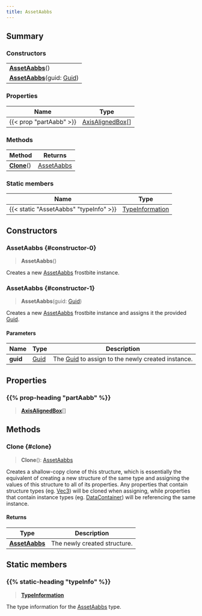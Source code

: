 ```yaml
---
title: AssetAabbs
---
```


## Summary

### Constructors

|  |
| --- |
| **[AssetAabbs](#constructor-0)**() |
| **[AssetAabbs](#constructor-1)**(guid: [Guid](/vext/ref/shared/type/guid)) |

### Properties

| Name | Type |
| ---- | ---- |
| {{< prop "partAabb" >}} | [AxisAlignedBox](/vext/ref/shared/type/axisalignedbox)[] |

### Methods

| Method | Returns |
| ------ | ------- |
| **[Clone](#clone)**() | [AssetAabbs](/vext/ref/fb/assetaabbs) |

### Static members

| Name | Type |
| ---- | ---- |
| {{< static "AssetAabbs" "typeInfo" >}} | [TypeInformation](/vext/ref/shared/type/typeinformation) |

## Constructors

### AssetAabbs {#constructor-0}

> **AssetAabbs**()

Creates a new [AssetAabbs](/vext/ref/fb/assetaabbs) frostbite instance.

### AssetAabbs {#constructor-1}

> **AssetAabbs**(guid: [Guid](/vext/ref/shared/type/guid))

Creates a new [AssetAabbs](/vext/ref/fb/assetaabbs) frostbite instance and assigns it the provided [Guid](/vext/ref/shared/type/guid).

#### Parameters

| Name | Type | Description |
| ---- | ---- | ----------- |
| **guid** | [Guid](/vext/ref/shared/type/guid) | The [Guid](/vext/ref/shared/type/guid) to assign to the newly created instance. |

## Properties

### {{% prop-heading "partAabb" %}}

> **[AxisAlignedBox](/vext/ref/shared/type/axisalignedbox)**[]

## Methods

### Clone {#clone}

> **Clone**(): [AssetAabbs](/vext/ref/fb/assetaabbs)

Creates a shallow-copy clone of this structure, which is essentially the equivalent of creating a new structure of the same type and assigning the values of this structure to all of its properties. Any properties that contain structure types (eg. [Vec3](/vext/ref/shared/type/vec3)) will be cloned when assigning, while properties that contain instance types (eg. [DataContainer](/vext/ref/shared/type/datacontainer)) will be referencing the same instance.

#### Returns

| Type | Description |
| ---- | ----------- |
| **[AssetAabbs](/vext/ref/fb/assetaabbs)** | The newly created structure. |

## Static members

### {{% static-heading "typeInfo" %}}

> **[TypeInformation](/vext/ref/shared/type/typeinformation)**

The type information for the [AssetAabbs](/vext/ref/fb/assetaabbs) type.

